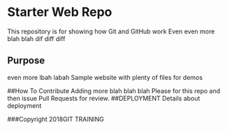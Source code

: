 # Starter Web Repo

This repository is for showing how Git and GitHub work
Even even more blah blah
dif diff diff
## Purpose
even more lbah labah
Sample website with plenty of files for demos

##How To Contribute
Adding more blah blah blah
Please for this repo and then issue Pull Requests for review.
##DEPLOYMENT
Details about deployment

###Copyright
2018GIT TRAINING
